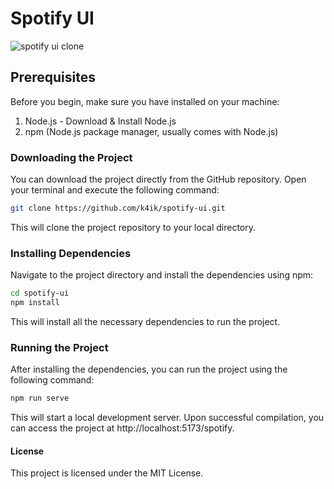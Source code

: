 # Spotify UI
<img src="https://media.discordapp.net/attachments/1129232473470029864/1192775455753916468/image.png?ex=65aa4db5&is=6597d8b5&hm=e59afbb86e925d9d178aaf5c10820778dd7a3386b900ab268de0224c6c2d9ed2&=&format=webp&quality=lossless&width=776&height=436" alt="spotify ui clone">

## Prerequisites
Before you begin, make sure you have installed on your machine:

1. Node.js - Download & Install Node.js
2. npm (Node.js package manager, usually comes with Node.js)

### Downloading the Project
You can download the project directly from the GitHub repository. Open your terminal and execute the following command:

```bash
git clone https://github.com/k4ik/spotify-ui.git
```

This will clone the project repository to your local directory.

### Installing Dependencies
Navigate to the project directory and install the dependencies using npm:

```bash
cd spotify-ui
npm install
```

This will install all the necessary dependencies to run the project.

### Running the Project
After installing the dependencies, you can run the project using the following command:

```bash
npm run serve

```
This will start a local development server. Upon successful compilation, you can access the project at http://localhost:5173/spotify.


#### License
This project is licensed under the MIT License.

